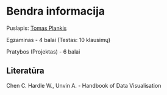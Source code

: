 Bendra informacija
==================

Puslapis: [Tomas Plankis](http://uosis.mif.vu.lt/~tomukas)

Egzaminas - 4 balai (Testas: 10 klausimų)

Pratybos (Projektas) - 6 balai

Literatūra
----------

Chen C. Hardle W., Unvin A. - Handbook of Data Visualisation
